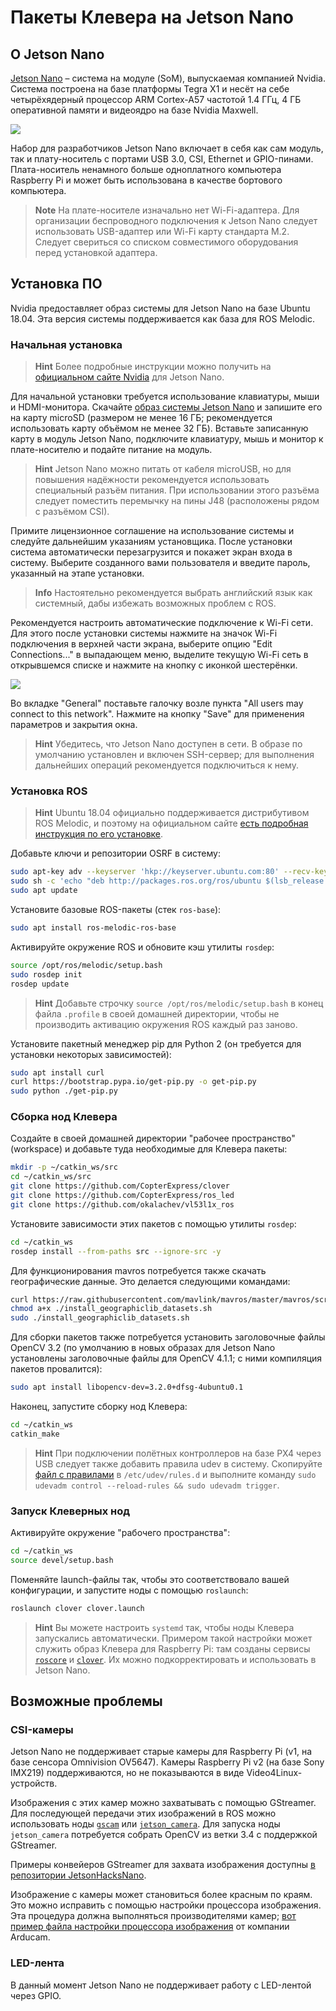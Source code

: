 # Пакеты Клевера на Jetson Nano

## О Jetson Nano

[Jetson Nano](https://developer.nvidia.com/embedded/jetson-nano-developer-kit) – система на модуле (SoM), выпускаемая компанией Nvidia. Система построена на базе платформы Tegra X1 и несёт на себе четырёхядерный процессор ARM Cortex-A57 частотой 1.4 ГГц, 4 ГБ оперативной памяти и видеоядро на базе Nvidia Maxwell.

<img src="../assets/jetson_nano/00-jetson-nano-board.jpg" class="zoom">

Набор для разработчиков Jetson Nano включает в себя как сам модуль, так и плату-носитель с портами USB 3.0, CSI, Ethernet и GPIO-пинами. Плата-носитель ненамного больше одноплатного компьютера Raspberry Pi и может быть использована в качестве бортового компьютера.

> **Note** На плате-носителе изначально нет Wi-Fi-адаптера. Для организации беспроводного подключения к Jetson Nano следует использовать USB-адаптер или Wi-Fi карту стандарта M.2. Следует свериться со списком совместимого оборудования перед установкой адаптера.

## Установка ПО

Nvidia предоставляет образ системы для Jetson Nano на базе Ubuntu 18.04. Эта версия системы поддерживается как база для ROS Melodic.

### Начальная установка

> **Hint** Более подробные инструкции можно получить на [официальном сайте Nvidia](https://developer.nvidia.com/embedded/learn/get-started-jetson-nano-devkit) для Jetson Nano.

Для начальной установки требуется использование клавиатуры, мыши и HDMI-монитора. Скачайте [образ системы Jetson Nano](https://developer.nvidia.com/jetson-nano-sd-card-image-r3231) и запишите его на карту microSD (размером не менее 16 ГБ; рекомендуется использовать карту объёмом не менее 32 ГБ). Вставьте записанную карту в модуль Jetson Nano, подключите клавиатуру, мышь и монитор к плате-носителю и подайте питание на модуль.

> **Hint** Jetson Nano можно питать от кабеля microUSB, но для повышения надёжности рекомендуется использовать специальный разъём питания. При использовании этого разъёма следует поместить перемычку на пины J48 (расположены рядом с разъёмом CSI).

Примите лицензионное соглашение на использование системы и следуйте дальнейшим указаниям установщика. После установки система автоматически перезагрузится и покажет экран входа в систему. Выберите созданного вами пользователя и введите пароль, указанный на этапе установки.

> **Info** Настоятельно рекомендуется выбрать английский язык как системный, дабы избежать возможных проблем с ROS.

Рекомендуется настроить автоматические подключение к Wi-Fi сети. Для этого после установки системы нажмите на значок Wi-Fi подключения в верхней части экрана, выберите опцию "Edit Connections..." в выпадающем меню, выделите текущую Wi-Fi сеть в открывшемся списке и нажмите на кнопку с иконкой шестерёнки.

<img src="../assets/jetson_nano/01-network-config.png" class="zoom">

Во вкладке "General" поставьте галочку возле пункта "All users may connect to this network". Нажмите на кнопку "Save" для применения параметров и закрытия окна.

> **Hint** Убедитесь, что Jetson Nano доступен в сети. В образе по умолчанию установлен и включен SSH-сервер; для выполнения дальнейших операций рекомендуется подключиться к нему.

### Установка ROS

> **Hint** Ubuntu 18.04 официально поддерживается дистрибутивом ROS Melodic, и поэтому на официальном сайте [есть подробная инструкция по его установке](http://wiki.ros.org/melodic/Installation/Ubuntu).

Добавьте ключи и репозитории OSRF в систему:

```bash
sudo apt-key adv --keyserver 'hkp://keyserver.ubuntu.com:80' --recv-key C1CF6E31E6BADE8868B172B4F42ED6FBAB17C654
sudo sh -c 'echo "deb http://packages.ros.org/ros/ubuntu $(lsb_release -sc) main" > /etc/apt/sources.list.d/ros-latest.list'
sudo apt update
```

Установите базовые ROS-пакеты (стек `ros-base`):

```bash
sudo apt install ros-melodic-ros-base
```

Активируйте окружение ROS и обновите кэш утилиты `rosdep`:

```bash
source /opt/ros/melodic/setup.bash
sudo rosdep init
rosdep update
```

> **Hint** Добавьте строчку `source /opt/ros/melodic/setup.bash` в конец файла `.profile` в своей домашней директории, чтобы не производить активацию окружения ROS каждый раз заново.

Установите пакетный менеджер pip для Python 2 (он требуется для установки некоторых зависимостей):

```bash
sudo apt install curl
curl https://bootstrap.pypa.io/get-pip.py -o get-pip.py
sudo python ./get-pip.py
```

### Сборка нод Клевера

Создайте в своей домашней директории "рабочее пространство" (workspace) и добавьте туда необходимые для Клевера пакеты:

```bash
mkdir -p ~/catkin_ws/src
cd ~/catkin_ws/src
git clone https://github.com/CopterExpress/clover
git clone https://github.com/CopterExpress/ros_led
git clone https://github.com/okalachev/vl53l1x_ros
```

Установите зависимости этих пакетов с помощью утилиты `rosdep`:

```bash
cd ~/catkin_ws
rosdep install --from-paths src --ignore-src -y
```

Для функционирования mavros потребуется также скачать географические данные. Это делается следующими командами:

```bash
curl https://raw.githubusercontent.com/mavlink/mavros/master/mavros/scripts/install_geographiclib_datasets.sh -o install_geographiclib_datasets.sh
chmod a+x ./install_geographiclib_datasets.sh
sudo ./install_geographiclib_datasets.sh
```

Для сборки пакетов также потребуется установить заголовочные файлы OpenCV 3.2 (по умолчанию в новых образах для Jetson Nano установлены заголовочные файлы для OpenCV 4.1.1; с ними компиляция пакетов провалится):

```bash
sudo apt install libopencv-dev=3.2.0+dfsg-4ubuntu0.1
```

Наконец, запустите сборку нод Клевера:

```bash
cd ~/catkin_ws
catkin_make
```

> **Hint** При подключении полётных контроллеров на базе PX4 через USB следует также добавить правила udev в систему. Скопируйте [файл с правилами](https://github.com/CopterExpress/clover/blob/master/clover/udev/99-px4fmu.rules) в `/etc/udev/rules.d` и выполните команду `sudo udevadm control --reload-rules && sudo udevadm trigger`.

### Запуск Клеверных нод

Активируйте окружение "рабочего пространства":

```bash
cd ~/catkin_ws
source devel/setup.bash
```

Поменяйте launch-файлы так, чтобы это соответствовало вашей конфигурации, и запустите ноды с помощью `roslaunch`:

```bash
roslaunch clover clover.launch
```

> **Hint** Вы можете настроить `systemd` так, чтобы ноды Клевера запускались автоматически. Примером такой настройки может служить образ Клевера для Raspberry Pi: там созданы сервисы [`roscore`](https://github.com/CopterExpress/clover/blob/master/builder/assets/roscore.service) и [`clover`](https://github.com/CopterExpress/clover/blob/master/builder/assets/clover.service). Их можно подкорректировать и использовать в Jetson Nano.

## Возможные проблемы

### CSI-камеры

Jetson Nano не поддерживает старые камеры для Raspberry Pi (v1, на базе сенсора Omnivision OV5647). Камеры Raspberry Pi v2 (на базе Sony IMX219) поддерживаются, но не показываются в виде Video4Linux-устройств.

Изображения с этих камер можно захватывать с помощью GStreamer. Для последующей передачи этих изображений в ROS можно использовать ноды [`gscam`](http://wiki.ros.org/gscam) или [`jetson_camera`](https://github.com/sfalexrog/jetson_camera). Для запуска ноды `jetson_camera` потребуется собрать OpenCV из ветки 3.4 с поддержкой GStreamer.

Примеры конвейеров GStreamer для захвата изображения доступны [в репозитории JetsonHacksNano](https://github.com/JetsonHacksNano/CSI-Camera).

Изображение с камеры может становиться более красным по краям. Это можно исправить с помощью настройки процессора изображения. Эта процедура должна выполняться производителями камер; [вот пример файла настройки процессора изображения](https://www.arducam.com/docs/camera-for-jetson-nano/fix-red-tint-with-isp-tuning/) от компании Arducam.

### LED-лента

В данный момент Jetson Nano не поддерживает работу с LED-лентой через GPIO.
